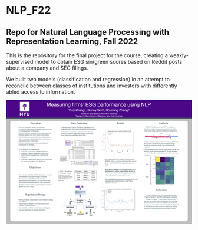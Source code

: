 # NLP_F22
Repo for Natural Language Processing with Representation Learning, Fall 2022
---

This is the repository for the final project for the course, creating a weakly-supervised model to obtain ESG sin/green scores based on Reddit posts about a company and SEC filings.

We built two models (classification and regression) in an attempt to reconcile between classes of institutions and investors with differently abled access to information.

<p align="center">
  <img src="https://github.com/sunnydigital/NLP_F22/blob/main/Poster_24_by_36in.png" width="800" />
</p>
